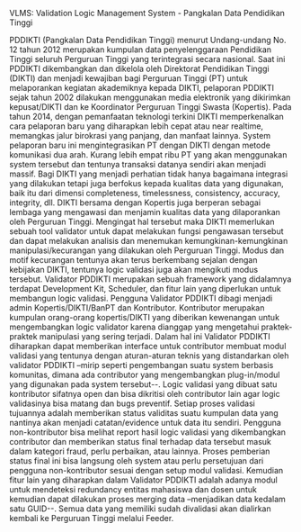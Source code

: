 VLMS: Validation Logic Management System - Pangkalan Data Pendidikan Tinggi 

PDDIKTI (Pangkalan Data Pendidikan Tinggi) menurut Undang-undang No. 12 tahun 2012 merupakan kumpulan data penyelenggaraan Pendidikan Tinggi seluruh Perguruan Tinggi yang terintegrasi secara nasional. Saat ini PDDIKTI dikembangkan dan dikelola oleh Direktorat Pendidikan Tinggi (DIKTI) dan menjadi kewajiban bagi Perguruan Tinggi (PT) untuk melaporankan kegiatan akademiknya kepada DIKTI, pelaporan PDDIKTI sejak tahun 2002 dilakukan menggunakan media elektronik yang dikirimkan kepusat/DIKTI dan ke Koordinator Perguruan Tinggi Swasta (Kopertis).
Pada tahun 2014, dengan pemanfaatan teknologi terkini DIKTI memperkenalkan cara pelaporan baru yang diharapkan lebih cepat  atau near realtime, memangkas jalur birokrasi yang panjang, dan manfaat lainnya. System pelaporan baru ini mengintegrasikan PT dengan DIKTI dengan metode komunikasi dua arah. Kurang lebih empat ribu PT yang akan menggunakan system tersebut dan tentunya transaksi datanya sendiri akan menjadi massif. Bagi DIKTI yang menjadi perhatian tidak hanya bagaimana integrasi yang dilakukan tetapi juga berfokus kepada kualitas data yang digunakan, baik itu dari dimensi completeness, timelessness, consistency, accuracy, integrity, dll. DIKTI bersama dengan Kopertis juga berperan sebagai lembaga yang mengawasi dan menjamin kualitas data yang dilaporankan oleh Perguruan Tinggi. Mengingat hal tersebut maka DIKTI memerlukan sebuah tool validator untuk dapat melakukan fungsi pengawasan tersebut dan dapat melakukan analisis dan menemukan kemungkinan-kemungkinan manipulasi/kecurangan yang dilakukan oleh Perguruan Tinggi. Modus dan motif kecurangan tentunya akan terus berkembang sejalan dengan kebijakan DIKTI, tentunya logic validasi juga akan mengikuti modus tersebut.
Validator PDDIKTI merupakan sebuah framework yang didalamnya terdapat Development Kit, Scheduler, dan fitur lain yang diperlukan untuk membangun logic validasi. Pengguna Validator PDDIKTI dibagi menjadi admin Kopertis/DIKTI/BanPT dan Kontributor. Kontributor merupakan kumpulan orang-orang kopertis/DIKTI yang diberikan kewenangan untuk mengembangkan logic validator karena dianggap yang mengetahui praktek-praktek manipulasi yang sering terjadi. Dalam hal ini Validator PDDIKTI diharapkan dapat memberikan interface untuk contributor membuat modul validasi yang tentunya dengan aturan-aturan teknis yang distandarkan oleh validator PDDIKTI –mirip seperti pengembangan suatu system berbasis komunitas, dimana ada contributor yang mengembangkan plug-in/modul yang digunakan pada system tersebut--. Logic validasi yang dibuat satu kontributor sifatnya open dan bisa dikritisi oleh contributor lain agar logic validasinya bisa matang dan bugs preventif. Setiap proses validasi tujuannya adalah memberikan status validitas suatu kumpulan data yang nantinya akan menjadi catatan/evidence untuk data itu sendiri.
Pengguna non-kontributor bisa melihat report hasil logic validasi yang dikembangkan contributor dan memberikan status final terhadap data tersebut masuk dalam kategori fraud, perlu perbaikan, atau lainnya. Proses pemberian status final ini bisa langsung oleh system atau perlu persetujuan dari pengguna non-kontributor sesuai dengan setup modul validasi.
Kemudian fitur lain yang diharapkan dalam Validator PDDIKTI adalah adanya modul untuk mendeteksi redundancy entitas mahasiswa dan dosen untuk kemudian dapat dilakukan proses merging data –menjadikan data kedalam satu GUID--. Semua data yang memiliki sudah divalidasi akan dialirkan kembali ke Perguruan Tinggi melalui Feeder. 




